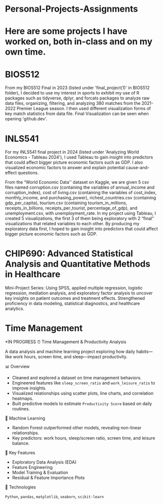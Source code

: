 # Personal-Projects-Assignments

# Here are some projects I have worked on, both in-class and on my own time. 

# BIOS512
  From my BIOS512 Final in 2023 (listed under 'final_project(1)' in BIOS512 folder), I decided to use my interest in sports to exhibit my use of R packages such as tidyverse, dplyr, and forcats packages to analyze raw data files, organizing, filtering, and analyzing 380 matches from the 2021-2022 Premier League season. I then used different visualization forms of key match statistics from data file. Final Visualization can be seen when opening 'github.dev'.

# INLS541
  For my INLS541 final project in 2024 (listed under 'Analyzing World Economics - Tableau 2024'), I used Tableau to gain insight into predictors that could affect bigger picture economic factors such as GDP. I also visualized economic factors to answer and explain potential cause-and-effect questions.

  From the “World Economic Data'' dataset on Kaggle, we are given 5 csv files named corruption.csv (containing the variables of annual_income and corruption_index), cost of living.csv (containing the variables of cost_index, monthly_income, and purchasing_power), richest_countries.csv (containing gdp_per_capita), tourism.csv (containing tourism_in_millions, receipts_in_billions, receipts_per_tourist, percentage_of_gdp), and unemployment.csv, with unemployment_rate. In my project using Tableau, I created 5 visualizations, the first 3 of them being exploratory with 2 “final” visualizations that related variables to each other. By producing my exploratory data first, I hoped to gain insight into predictors that could affect bigger picture economic factors such as GDP. 

# CHIP690: Advanced Statistical Analysis and Quantitative Methods in Healthcare
  Mini-Project Series: Using SPSS, applied multiple regression, logistic regression, mediation analysis, and exploratory factor analysis to uncover key insights on 
patient outcomes and treatment effects. 
  Strengthened proficiency in data modeling, statistical diagnostics, and healthcare analytics.

# Time Management

*IN PROGRESS
⏰ Time Management & Productivity Analysis

A data analysis and machine learning project exploring how daily habits—like work hours, screen time, and sleep—impact productivity.

📊 Overview

- Cleaned and explored a dataset on time management behaviors.
- Engineered features like `sleep_screen_ratio` and `work_leisure_ratio` to improve insights.
- Visualized relationships using scatter plots, line charts, and correlation heatmaps.
- Built predictive models to estimate `Productivity Score` based on daily routines.

🧠 Machine Learning



- Random Forest outperformed other models, revealing non-linear relationships.
- Key predictors: work hours, sleep/screen ratio, screen time, and leisure balance.

📌 Key Features

- Exploratory Data Analysis (EDA)
- Feature Engineering
- Model Training & Evaluation
- Residual & Feature Importance Plots

📁 Technologies

`Python`, `pandas`, `matplotlib`, `seaborn`, `scikit-learn`
